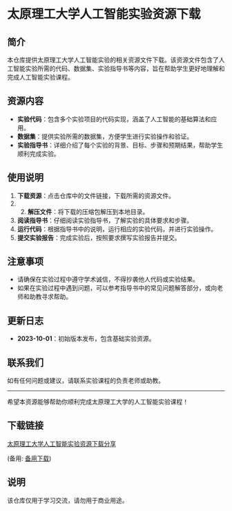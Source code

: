 # 太原理工大学人工智能实验资源下载

## 简介

本仓库提供太原理工大学人工智能实验的相关资源文件下载。该资源文件包含了人工智能实验所需的代码、数据集、实验指导书等内容，旨在帮助学生更好地理解和完成人工智能实验课程。

## 资源内容

- **实验代码**：包含多个实验项目的代码实现，涵盖了人工智能的基础算法和应用。
- **数据集**：提供实验所需的数据集，方便学生进行实验操作和验证。
- **实验指导书**：详细介绍了每个实验的背景、目标、步骤和预期结果，帮助学生顺利完成实验。

## 使用说明

1. **下载资源**：点击仓库中的文件链接，下载所需的资源文件。
2. 2. **解压文件**：将下载的压缩包解压到本地目录。
3. **阅读指导书**：仔细阅读实验指导书，了解实验的具体要求和步骤。
4. **运行代码**：根据指导书中的说明，运行相应的实验代码，并进行实验操作。
5. **提交实验报告**：完成实验后，按照要求撰写实验报告并提交。

## 注意事项

- 请确保在实验过程中遵守学术诚信，不得抄袭他人代码或实验结果。
- 如果在实验过程中遇到问题，可以参考指导书中的常见问题解答部分，或向老师和助教寻求帮助。

## 更新日志

- **2023-10-01**：初始版本发布，包含基础实验资源。

## 联系我们

如有任何问题或建议，请联系实验课程的负责老师或助教。

---

希望本资源能够帮助你顺利完成太原理工大学的人工智能实验课程！

## 下载链接
[太原理工大学人工智能实验资源下载分享](https://pan.quark.cn/s/aa52f5434005) 

(备用: [备用下载](https://pan.baidu.com/s/1j4MosezRvV5NXTcYGOEizA?pwd=1234))

## 说明

该仓库仅用于学习交流，请勿用于商业用途。
